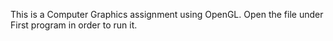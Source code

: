 This is a Computer Graphics assignment using OpenGL. Open the file under First program in order to run it.
